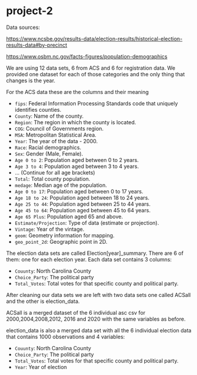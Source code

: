 # project-2
Data sources:

https://www.ncsbe.gov/results-data/election-results/historical-election-results-data#by-precinct

https://www.osbm.nc.gov/facts-figures/population-demographics

We are using 12 data sets, 6 from ACS and 6 for registration data. We provided 
one dataset for each of those categories and the only thing that changes is 
the year. 

For the ACS data these are the columns and their meaning
- `fips`: Federal Information Processing Standards code that uniquely identifies counties.
- `County`: Name of the county.
- `Region`: The region in which the county is located.
- `COG`: Council of Governments region.
- `MSA`: Metropolitan Statistical Area.
- `Year`: The year of the data - 2000.
- `Race`: Racial demographics.
- `Sex`: Gender (Male, Female).
- `Age 0 to 2`: Population aged between 0 to 2 years.
- `Age 3 to 4`: Population aged between 3 to 4 years.
- ... (Continue for all age brackets)
- `Total`: Total county population.
- `medage`: Median age of the population.
- `Age 0 to 17`: Population aged between 0 to 17 years.
- `Age 18 to 24`: Population aged between 18 to 24 years.
- `Age 25 to 44`: Population aged between 25 to 44 years.
- `Age 45 to 64`: Population aged between 45 to 64 years.
- `Age 65 Plus`: Population aged 65 and above.
- `Estimate/Projection`: Type of data (estimate or projection).
- `Vintage`: Year of the vintage.
- `geom`: Geometry information for mapping.
- `geo_point_2d`: Geographic point in 2D.

The election data sets are called Election[year]_summary. There are 6 of them: one for each election year. Each data set contains 3 columns:
- `Couunty`: North Carolina County
- `Choice_Party`: The political party
- `Total_Votes`: Total votes for that specific county and political party.


After cleaning our data sets we are left with two data sets one called ACSall 
and the other is election_data. 

ACSall is a merged dataset of the 6 individual asc csv for 2000,2004,2008,2012,
2016 and 2020 with the same variables as before. 

election_data is also a merged data set with all the 6 individual election data
that contains 1000 observations and 4 variables:
- `Couunty`: North Carolina County
- `Choice_Party`: The political party
- `Total_Votes`: Total votes for that specific county and political party.
- `Year`: Year of election 